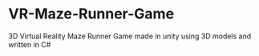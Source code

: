 # VR-Maze-Runner-Game
3D Virtual Reality Maze Runner Game made in unity using 3D models and written in C# 

